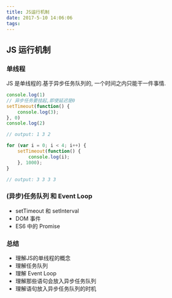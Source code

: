 ```yaml
---
title: JS运行机制
date: 2017-5-10 14:06:06
tags:
---
```


## JS 运行机制

### 单线程
JS 是单线程的.基于异步任务队列的, 一个时间之内只能干一件事情.
```javascript
console.log(1)
// 异步任务要挂起,即使延迟是0
setTimeout(function() {
    console.log(3);
}, 0)
console.log(2)

// output: 1 3 2
```

```javascript
for (var i = 0; i < 4; i++) {
    setTimeout(function() {
        console.log(i);
    }, 1000);
}

// output: 3 3 3 3
```

### (异步)任务队列 和 Event Loop

- setTimeout 和 setInterval
- DOM 事件
- ES6 中的 Promise

### 总结

- 理解JS的单线程的概念
- 理解任务队列
- 理解 Event Loop
- 理解那些语句会放入异步任务队列
- 理解语句放入异步任务队列的时机